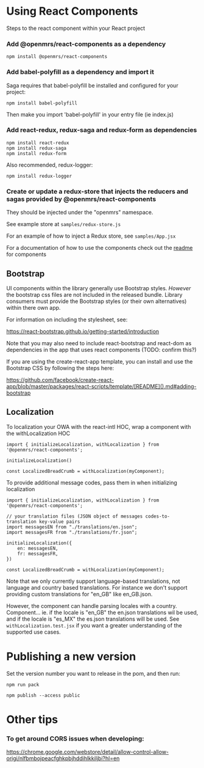 
# Using React Components

Steps to the react component within your React project

### Add @openmrs/react-components as a dependency
```
npm install @openmrs/react-components
```
### Add babel-polyfill as a dependency and import it

Saga requires that babel-polyfill be installed and configured for your project:
```
npm install babel-polyfill
```
Then make you import 'babel-polyfill' in your entry file (ie index.js)

### Add react-redux, redux-saga and redux-form as dependencies
```
npm install react-redux
npm install redux-saga
npm install redux-form
```
Also recommended, redux-logger:
```
npm install redux-logger
```
### Create or update a redux-store that injects the reducers and sagas provided by @openmrs/react-components

They should be injected under the "openmrs" namespace.

See example store at `samples/redux-store.js`

For an example of how to inject a Redux store, see `samples/App.jsx`

For a documentation of how to use the components check out the [readme](https://github.com/openmrs/openmrs-react-components/tree/master/src/components) for components

## Bootstrap

UI components within the library generally use Bootstrap styles.  *However* the bootstrap css files are not included
in the released bundle.  Library consumers must provide the Bootstrap styles (or their own alternatives) within there
own app.

For information on including the stylesheet, see:

https://react-bootstrap.github.io/getting-started/introduction

Note that you may also need to include react-bootstrap and react-dom as dependencies in the app that uses react components
(TODO: confirm this?)

If you are using the create-react-app template, you can install and use the Bootstrap CSS by following the steps here:

https://github.com/facebook/create-react-app/blob/master/packages/react-scripts/template/[README]().md#adding-bootstrap

## Localization

To localization your OWA with the react-intl HOC, wrap a component with the withLocalization HOC

```
import { initializeLocalization, withLocalization } from '@openmrs/react-components';

initializeLocalization()

const LocalizedBreadCrumb = withLocalization(myComponent);
```

To provide additional message codes, pass them in when initializing localization
```
import { initializeLocalization, withLocalization } from '@openmrs/react-components';

// your translation files (JSON object of messages codes-to-translation key-value pairs
import messagesEN from "./translations/en.json";
import messagesFR from "./translations/fr.json";

initializeLocalization({
    en: messagesEN,
    fr: messagesFR,
})

const LocalizedBreadCrumb = withLocalization(myComponent);

```

Note that we only currently support language-based translations, not language and country based translations. For instance we don't support providing custom translations for "en_GB" like en_GB.json.

However, the component can handle parsing locales with a country. Component... ie. if the locale is "en_GB" the en.json translations wil be used, and if the locale is "es_MX" the es.json translations will be used.  See `withLocalization.test.jsx` if you want a greater understanding of the supported use cases. 

# Publishing a new version

Set the version number you want to release in the pom, and then run:
```
npm run pack

npm publish --access public
```

# Other tips

### To get around CORS issues when developing:

https://chrome.google.com/webstore/detail/allow-control-allow-origi/nlfbmbojpeacfghkpbjhddihlkkiljbi?hl=en
